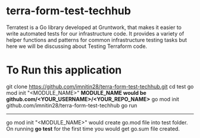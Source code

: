 # terra-form-test-techhub
Terratest is a Go library developed at Gruntwork, that makes it easier to write automated tests for our infrastructure code. It provides a variety of helper functions and patterns for common infrastructure testing tasks but here we will be discussing about Testing Terraform code.

# To Run this application
git clone https://github.com/imnitin28/terra-form-test-techhub.git
cd test
go mod init "<MODULE_NAME>"
**MODULE_NAME would be github.com/<YOUR_USERNAME>/<YOUR_REPO_NAME>**
go mod init github.com/imnitin28/terra-form-test-techhub
go run

--------------------------------------------------------------------------------------------------------------------------------------------------------------------

go mod init "<MODULE_NAME>" would create go.mod file into test folder.
On running **go test** for the first time you would get go.sum file created.
